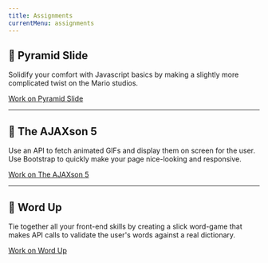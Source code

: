 ```yaml
---
title: Assignments
currentMenu: assignments
---
```


## 🐘 Pyramid Slide

Solidify your comfort with Javascript basics by making a slightly more complicated twist on the Mario studios.

[Work on Pyramid Slide](./pyramid-slide)

---

## 🐘 The AJAXson 5

Use an API to fetch animated GIFs and display them on screen for the user. Use Bootstrap to quickly make your page nice-looking and responsive.

[Work on The AJAXson 5](./ajaxson-5)

---
## 🐘 Word Up

Tie together all your front-end skills by creating a slick word-game that makes API calls to validate the user's words against a real dictionary.

[Work on Word Up](./word-up)
